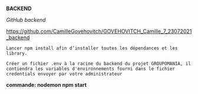**BACKEND**

*GitHub backend*

https://github.com/CamilleGovehovitch/GOVEHOVITCH_Camille_7_23072021_backend

    Lancer npm install afin d’installer toutes les dépendances et les library. 

    Créer un fichier .env à la racine du backend du projet GROUPOMANIA, il contiendra les variables d'environnements fourni dans le fichier credentials envoyer par votre administrateur


**commande: nodemon npm start**